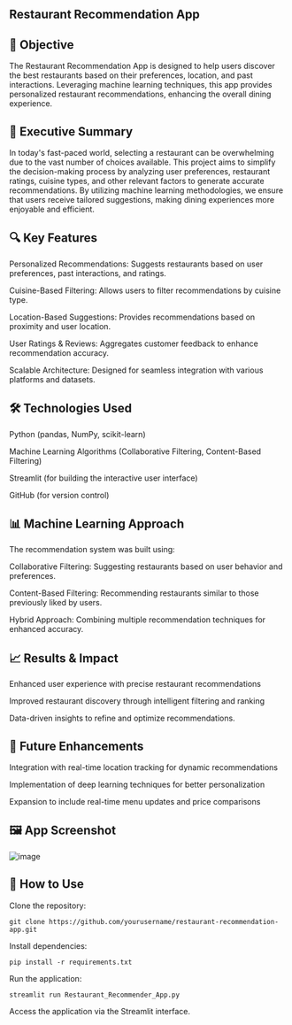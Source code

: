 ## **Restaurant Recommendation App**

## 📌 Objective

The Restaurant Recommendation App is designed to help users discover the best restaurants based on their preferences, location, and past interactions. Leveraging machine learning techniques, this app provides personalized restaurant recommendations, enhancing the overall dining experience.

## 📄 Executive Summary

In today's fast-paced world, selecting a restaurant can be overwhelming due to the vast number of choices available. This project aims to simplify the decision-making process by analyzing user preferences, restaurant ratings, cuisine types, and other relevant factors to generate accurate recommendations. By utilizing machine learning methodologies, we ensure that users receive tailored suggestions, making dining experiences more enjoyable and efficient.


## 🔍 Key Features

Personalized Recommendations: Suggests restaurants based on user preferences, past interactions, and ratings.

Cuisine-Based Filtering: Allows users to filter recommendations by cuisine type.

Location-Based Suggestions: Provides recommendations based on proximity and user location.

User Ratings & Reviews: Aggregates customer feedback to enhance recommendation accuracy.

Scalable Architecture: Designed for seamless integration with various platforms and datasets.

## 🛠️ Technologies Used

Python (pandas, NumPy, scikit-learn)

Machine Learning Algorithms (Collaborative Filtering, Content-Based Filtering)

Streamlit (for building the interactive user interface)

GitHub (for version control)

## 📊 Machine Learning Approach

The recommendation system was built using:

Collaborative Filtering: Suggesting restaurants based on user behavior and preferences.

Content-Based Filtering: Recommending restaurants similar to those previously liked by users.

Hybrid Approach: Combining multiple recommendation techniques for enhanced accuracy.

## 📈 Results & Impact

Enhanced user experience with precise restaurant recommendations

Improved restaurant discovery through intelligent filtering and ranking

Data-driven insights to refine and optimize recommendations.

## 🚀 Future Enhancements

Integration with real-time location tracking for dynamic recommendations

Implementation of deep learning techniques for better personalization

Expansion to include real-time menu updates and price comparisons

## 🖼️ App Screenshot

![image](https://github.com/user-attachments/assets/51d669a3-1d30-4aed-b905-08e6ef1012ef)


## 📜 How to Use

Clone the repository:

```
git clone https://github.com/yourusername/restaurant-recommendation-app.git
```

Install dependencies:

```
pip install -r requirements.txt
```

Run the application:

```
streamlit run Restaurant_Recommender_App.py
```

Access the application via the Streamlit interface.
